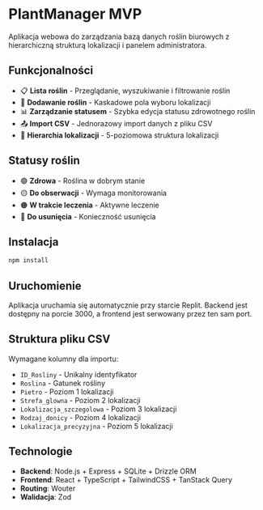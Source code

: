 # PlantManager MVP

Aplikacja webowa do zarządzania bazą danych roślin biurowych z hierarchiczną strukturą lokalizacji i panelem administratora.

## Funkcjonalności

- 📋 **Lista roślin** - Przeglądanie, wyszukiwanie i filtrowanie roślin
- 🌱 **Dodawanie roślin** - Kaskadowe pola wyboru lokalizacji
- 📊 **Zarządzanie statusem** - Szybka edycja statusu zdrowotnego roślin
- 📤 **Import CSV** - Jednorazowy import danych z pliku CSV
- 🏢 **Hierarchia lokalizacji** - 5-poziomowa struktura lokalizacji

## Statusy roślin

- 🟢 **Zdrowa** - Roślina w dobrym stanie
- 🟡 **Do obserwacji** - Wymaga monitorowania
- 🟠 **W trakcie leczenia** - Aktywne leczenie
- 🔴 **Do usunięcia** - Konieczność usunięcia

## Instalacja

```bash
npm install
```

## Uruchomienie

Aplikacja uruchamia się automatycznie przy starcie Replit. Backend jest dostępny na porcie 3000, a frontend jest serwowany przez ten sam port.

## Struktura pliku CSV

Wymagane kolumny dla importu:
- `ID_Rosliny` - Unikalny identyfikator
- `Roslina` - Gatunek rośliny
- `Pietro` - Poziom 1 lokalizacji
- `Strefa_glowna` - Poziom 2 lokalizacji
- `Lokalizacja_szczegolowa` - Poziom 3 lokalizacji
- `Rodzaj_donicy` - Poziom 4 lokalizacji
- `Lokalizacja_precyzyjna` - Poziom 5 lokalizacji

## Technologie

- **Backend**: Node.js + Express + SQLite + Drizzle ORM
- **Frontend**: React + TypeScript + TailwindCSS + TanStack Query
- **Routing**: Wouter
- **Walidacja**: Zod